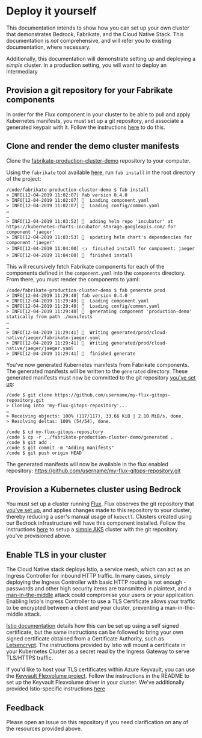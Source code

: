 # Deploy it yourself

This documentation intends to show how you can set up your own cluster that demonstrates Bedrock, Fabrikate, and the Cloud Native Stack. This documentation is _not_ comprehensive, and will refer you
to existing documentation, where necessary.

Additionally, this documentation will demonstrate setting up and deploying a _simple_ cluster. In a production setting, you will want to deploy an intermediary

## Provision a git repository for your Fabrikate components

In order for the Flux component in your cluster to be able to pull and apply Kubernetes manifests, you must set up a git repository, and associate a generated keypair with it. Follow the instructions [here](https://github.com/Microsoft/bedrock/tree/master/cluster/common/flux) to do this.

## Clone and render the demo cluster manifests

Clone the [fabrikate-production-cluster-demo](https://github.com/Microsoft/fabrikate-production-cluster-demo) repository to your computer.

Using the `fabrikate` tool available [here](https://github.com/Microsoft/fabrikate/releases), run `fab install` in the root directory of the project:

```
/code/fabrikate-production-cluster-demo $ fab install
> INFO[12-04-2019 11:02:07] fab version 0.4.0
> INFO[12-04-2019 11:02:07] 💾  Loading component.yaml
> INFO[12-04-2019 11:02:07] 💾  Loading config/common.yaml
…
…
> INFO[12-04-2019 11:03:52] 🚁  adding helm repo 'incubator' at https://kubernetes-charts-incubator.storage.googleapis.com/ for component 'jaeger'
> INFO[12-04-2019 11:03:53] 🚁  updating helm chart's dependencies for component 'jaeger'
> INFO[12-04-2019 11:04:00] 👈  finished install for component: jaeger
> INFO[12-04-2019 11:04:00] 🙌  finished install
```

This will recursively fetch Fabrikate components for each of the components defined in the `component.yaml` into the `components` directory. From there, you must render the components to yaml:

```
/code/fabrikate-production-cluster-demo $ fab generate prod
> INFO[12-04-2019 11:29:40] fab version 0.4.0
> INFO[12-04-2019 11:29:40] 💾  Loading component.yaml
> INFO[12-04-2019 11:29:40] 💾  Loading config/common.yaml
> INFO[12-04-2019 11:29:40] 🚚  generating component 'production-demo' statically from path ./manifests
…
…
> INFO[12-04-2019 11:29:41] 💾  Writing generated/prod/cloud-native/jaeger/fabrikate-jaeger.yaml
> INFO[12-04-2019 11:29:41] 💾  Writing generated/prod/cloud-native/jaeger/jaeger.yaml
> INFO[12-04-2019 11:29:41] 🙌  finished generate
```

You've now generated Kubernetes manifests from Fabrikate components. The generated manifests will be written to the `generated` directory. These generated manifests must now be committed to the git repository [you've set up](#provision-a-git-repository-for-your-fabrikate-components):

```
/code $ git clone https://github.com/username/my-flux-gitops-repository.git
> Cloning into 'my-flux-gitops-repository'...
…
> Receiving objects: 100% (117/117), 33.66 KiB | 2.10 MiB/s, done.
> Resolving deltas: 100% (54/54), done.

/code $ cd my-flux-gitops-repository
/code $ cp -r ../fabrikate-production-cluster-demo/generated .
/code $ git add .
/code $ git commit -m "Adding manifests"
/code $ git push origin HEAD
```

The generated manifests will now be available in the flux enabled repository: https://github.com/username/my-flux-gitops-repository.git

## Provision a Kubernetes cluster using Bedrock

You must set up a cluster running [Flux](https://github.com/weaveworks/flux). Flux observes the git repository that [you've set up](#provision-a-git-repository-for-your-fabrikate-components), and applies changes made to this repository to your cluster, thereby reducing a user's manual usage of `kubectl`. Clusters created using our Bedrock infrastructure will have this component installed. Follow the instructions [here](https://github.com/Microsoft/bedrock/tree/master/cluster/azure) to setup a [simple AKS](https://github.com/Microsoft/bedrock/tree/master/cluster/environments/azure-simple) cluster with the git repository you've provisioned above.

## Enable TLS in your cluster

The Cloud Native stack deploys Istio, a service mesh, which can act as an Ingress Controller for inbound HTTP traffic. In many cases, simply deploying the Ingress Controller with basic HTTP routing is not enough - passwords and other high security items are transmitted in plaintext, and a [man-in-the-middle](https://en.wikipedia.org/wiki/Man-in-the-middle_attack) attack could compromise your users or your application. Enabling Istio's Ingress Controller to use a TLS Certificate allows your traffic to be encrypted between a client and your cluster, preventing a man-in-the-middle attack.

[Istio documentation](https://istio.io/docs/tasks/traffic-management/secure-ingress/mount/) details how this can be set up using a self signed certificate, but the same instructions can be followed to bring your own signed certificate obtained from a Certificate Authority, such as [Letsencrypt](https://letsencrypt.org/). The instructions provided by Istio will mount a certificate in your Kubernetes Cluster as a secret read by the Ingress Gateway to serve TLS/HTTPS traffic.

If you'd like to host your TLS certificates within Azure Keyvault, you can use the [Keyvault Flexvolume project](https://github.com/Azure/kubernetes-keyvault-flexvol). Follow the instructions in the README to set up the Keyvault Flexvolume driver in your cluster. We've additionally provided Istio-specific instructions [here](https://github.com/Azure/kubernetes-keyvault-flexvol/blob/master/docs/istio-tls-certificate.md)

## Feedback

Please open an issue on this repository if you need clarification on any of the resources provided above.
